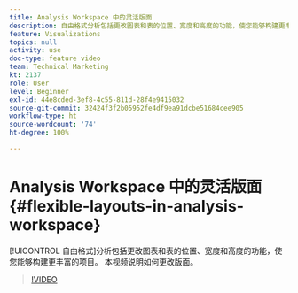 ```yaml
---
title: Analysis Workspace 中的灵活版面
description: 自由格式分析包括更改图表和表的位置、宽度和高度的功能，使您能够构建更丰富的项目。 本视频说明如何更改版面。
feature: Visualizations
topics: null
activity: use
doc-type: feature video
team: Technical Marketing
kt: 2137
role: User
level: Beginner
exl-id: 44e8cded-3ef8-4c55-811d-28f4e9415032
source-git-commit: 32424f3f2b05952fe4df9ea91dcbe51684cee905
workflow-type: ht
source-wordcount: '74'
ht-degree: 100%

---
```


# Analysis Workspace 中的灵活版面 {#flexible-layouts-in-analysis-workspace}

[!UICONTROL 自由格式]分析包括更改图表和表的位置、宽度和高度的功能，使您能够构建更丰富的项目。 本视频说明如何更改版面。

>[!VIDEO](https://video.tv.adobe.com/v/24706/?quality=12)
